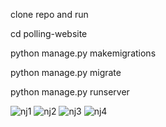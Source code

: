 clone repo and run

cd polling-website

python manage.py makemigrations

python manage.py migrate

python manage.py runserver

![nj1](https://github.com/user-attachments/assets/c177bf78-e611-4d1f-9e4c-d3fba3970686)
![nj2](https://github.com/user-attachments/assets/17c59389-0d87-413d-837d-39db85e1ef20)
![nj3](https://github.com/user-attachments/assets/ccd53b04-0088-4ec6-b6cf-82905b2c3f1b)
![nj4](https://github.com/user-attachments/assets/c0de3edf-8439-41cb-bb26-80a1d2e251eb)
